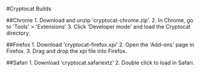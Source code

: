 ﻿#Cryptocat Builds

##Chrome
	1. Download and unzip 'cryptocat-chrome.zip'.
	2. In Chrome, go to 'Tools' > 'Extensions'
	3. Click 'Developer mode' and load the Cryptocat directory.

##Firefox
	1. Download 'cryptocat-firefox.xpi'
	2. Open the 'Add-ons' page in Firefox.
	3. Drag and drop the xpi file into Firefox.
	
##Safari
	1. Download 'cryptocat.safariextz'
	2. Double click to load in Safari.